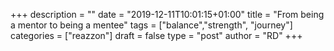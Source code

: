 +++
description = ""
date = "2019-12-11T10:01:15+01:00"
title = "From being a mentor to being a mentee"
tags = ["balance","strength", "journey"]
categories = ["reazzon"]
draft = false
type = "post"
author = "RD"
+++